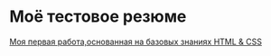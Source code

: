 # Моё тестовое резюме

[Моя первая работа,основанная на базовых знаниях HTML & CSS](https://mikhail1332.github.io/myresume/)
